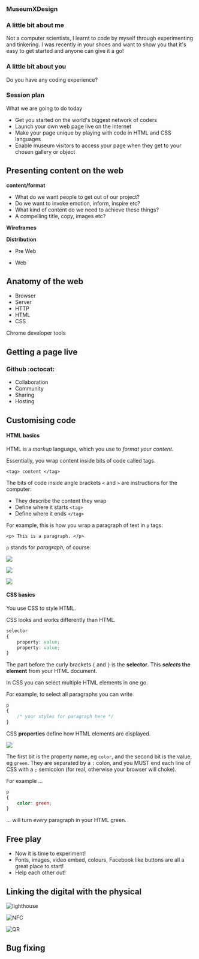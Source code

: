 ### MuseumXDesign

### A little bit about me

Not a computer scientists, I learnt to code by myself through experimenting and tinkering.
I was recently in your shoes and want to show you that it's easy to get started and anyone can give it a go!

### A little bit about you

Do you have any coding experience?

### Session plan

What we are going to do today
 - Get you started on the world's biggest network of coders
 - Launch your own web page live on the internet
 - Make your page unique by playing with code in HTML and CSS languages
 - Enable museum visitors to access your page when they get to your chosen gallery or object

## Presenting content on the web

**content/format**
 - What do we want people to get out of our project?
  - Do we want to invoke emotion, inform, inspire etc?
 - What kind of content do we need to achieve these things?
  - A compelling title, copy, images etc?

**Wireframes**

**Distribution**
 - Pre Web
 
 <!-- Pretend we're back in 1970 or date before the web existed. How might we distribute the content we've sketched out? Stick it to your fridge, that may access a small audience. Pin in to a notice board, local area can access a wider audience. You could all do this, you know what tools you need to achieve this, pens, paper, pins, maybe a printer. -->
 
 - Web
 
 <!-- Now we have the web, which gives us the potential to access billions of people. The tools you need to get this done are much less obvious and not until recently were taught at school. So, lets start taking a quick look at the tools needed to create a website. -->

## Anatomy of the web

- Browser
- Server
- HTTP
- HTML
- CSS

Chrome developer tools

## Getting a page live

### Github :octocat:

- Collaboration
- Community
- Sharing
- Hosting

<!-- - Demonstrate the Facebook etc. Github repo, show the collaboration and sharing aspects.
- Everyone starts their first repo using the Github Pages automatic generator to get a generic page live. Relate this back to the anatomy i.e. where is the server, what is the starting code. -->

## Customising code

#### HTML basics

HTML is a *markup* language, which you use to *format your content*.

Essentially, you wrap content inside bits of code called tags.

`<tag> content </tag>`

The bits of code inside angle brackets `<` and `>` are instructions for the computer:

* They describe the content they wrap
* Define where it starts `<tag>`
* Define where it ends `</tag>`

For example, this is how you wrap a paragraph of text in `p` tags:

`<p> This is a paragraph. </p>`

`p` stands for *paragraph*, of course.

![](/assets/images/HTML_doc_setup.jpg)

![](/assets/images/headings.jpg)

![](/assets/images/attributes.jpg)

#### CSS basics

You use CSS to style HTML.

CSS looks and works differently than HTML.

```css
selector
{
	property: value;
	property: value;
}
```

The part before the curly brackets `{` and `}` is the **selector**. This ***selects* the element** from your HTML document.

In CSS you can select multiple HTML elements in one go.

For example, to select all paragraphs you can write

```css
p
{
	/* your styles for paragraph here */
}
```

CSS **properties** define how HTML elements are displayed.

![](assets/css_layout.jpg)

The first bit is the property name, eg `color`, and the second bit is the value, eg `green`. They are separated by a `:` colon, and you MUST end each line of CSS with a `;` semicolon (for real, otherwise your browser will choke).

For example ...

```css
p
{
	color: green;
}
```

... will turn *every* paragraph in your HTML green.

<!-- - JSBin -->
<!-- - Paste generic code into JSBin and edit -->
<!-- - Get all learners to a first, basic level of customisation and commit the changes in the GitHub repository. Note the changes to the public page. -->

## Free play

- Now it is time to experiment!
- Fonts, images, video embed, colours, Facebook like buttons are all a great place to start!
- Help each other out!

## Linking the digital with the physical

![lighthouse](/assets/images/lighthouse.jpg)

![NFC](/assets/images/nfc_smarttags.jpg)

![QR](/assets/images/qr_reader.jpg)

## Bug fixing
